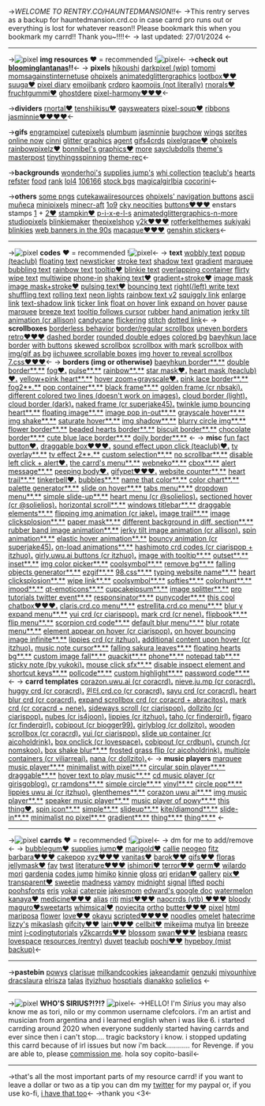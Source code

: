 ->_WELCOME TO RENTRY.CO/HAUNTEDMANSION!!_<-
->This rentry serves as a backup for hauntedmansion.crd.co in case carrd pro runs out or everything is lost for whatever reason!! Please bookmark this when you bookmark my carrd!! Thank you~!!!!<-
-> last updated: 27/01/2024 <-
***
->![pixel](https://bloominglantanas.carrd.co/assets/images/gallery06/131ce325.png?v=8e241c6f) **img resources** ♥ = recommended !![pixel](https://bloominglantanas.carrd.co/assets/images/gallery06/865e6b2c.gif?v=8e241c6f)<-
->**check out [bloominglantanas](https://bloominglantanas.carrd.co)!!**<-
-> **pixels** [hikoushi](https://hikoushi.tumblr.com/favicons) [darkpixel (wip)](https://darkpixel.crd.co/) [tomomi](https://tomomi.neocities.org/pixel.html) [momsagainstinternetuse](https://momsagainstinternetuse-archive.tumblr.com/) [ohpixels](https://ohpixels.tumblr.com/) [animatedglittergraphics](https://animatedglittergraphics-n-more.tumblr.com/) [lootbox♥♥](https://lootbox.tumblr.com/) [suuga♥](https://sugaa.tumblr.com/post/70120611883/favicon-masterpost) [pixel diary](https://pixel-diary.tumblr.com/) [emojibank](http://emojibank.com/) [crdpro](https://crdpro.tumblr.com/) [kaomojis (not literally)](https://kaomojis.tumblr.com/pixels) [rnorals♥](https://www.deviantart.com/rnorals/gallery) [fruchtgummi♥](https://fruchtgummi.tumblr.com/) [ghostdere](https://ghostdere.tumblr.com/post/91981219168/tiny-pixels-favicons-more-masterpost) [pixel-harmony♥♥♥](https://pixel-harmony.tumblr.com/post/16681164784/pixel-dreams-hausofgiselle)<-

->**dividers** [rnortal♥](https://rnortal.tumblr.com/post/68194353196/dividers-masterpost) [tenshiikisu♥](https://tenshiikisu.tumblr.com/post/81355425394/here-are-my-kawaii-pixel-dividers-ive-saved-up) [gaysweaters](https://gaysweaters.tumblr.com/post/81788850241/a-bunch-of-theme-stuff-masterpost) [pixel-soup♥](https://pixel-soup.tumblr.com/) [ribbons](http://ribbonlaces.co.vu/post/103001147079/long-post-press-j-or-k-to-skip-past-if-its-on)  [jasminnie♥♥♥♥](http://jasminnie.weebly.com/dividers.html)<-

->**gifs** [engrampixel](https://engrampixel.tumblr.com/) [cutepixels](https://cutepixels.tumblr.com/) [plumbum](https://plumbum.neocities.org/index.html) [jasminnie](http://jasminnie.weebly.com/) [bugchow](https://weheartit.com/bugchow/collections/176902995-gif) [wings](https://app.photobucket.com/u/phyncke_graphique/a/86911c11-6bc8-4364-9cd3-9ed80112c1e2) [sprites](https://www.spriters-resource.com/) [online now](https://www.myspacegens.com/handler.php?gen=onlinenow1&id=323.gif) [cinni](https://cinni.net/) [glitter graphics](https://www.glitter-graphics.com/) [agent](https://agent.crd.co/) [gifs4crds](https://gifs4crds.carrd.co/) [pixelgrape♥](https://pixelgrape.tumblr.com/) [ohpixels](https://ohpixels.tumblr.com/) [rainbowpixelz♥](https://rainbowpixelz-blog.tumblr.com/) [bonnibel's graphics♥](https://graphic.neocities.org/directory.html) [more](https://neocities.org/browse?sort_by=followers&tag=graphics) [sayclubdolls](http://www.u.arizona.edu/~patricia/cute-collection/doll/sayclub-dolls/sayclub-dolls.htm) [theme's masterpost](https://theme-rec.tumblr.com/post/90275757603/pixel-masterpost) [tinythingsspinning](https://tinythingsspinning.tumblr.com/) [theme-rec](https://theme-rec.tumblr.com/post/90275757603/pixel-masterpost)<-

->**backgrounds** [wonderhoi's](https://wonderhoi.crd.co/#backgrounds) [supplies jump's](https://supplies.ju.mp/#bgs) [whi collection](https://weheartit.com/yeoliv/collections/178485365-carrd-co-background) [teaclub's](https://teaclub.crd.co/#pixels) [hearts](https://static.tumblr.com/y0x5xm1/xZom2dikd/fireworks-jar.txt) [refster](https://refster.tumblr.com/tagged/%F0%9F%92%A4) [food](https://traggots.tumblr.com/tagged/food) [rank](https://www.tumblr.com/blog/view/rank) [lol4](https://looooooooooooooooool4.tumblr.com/tagged/%E0%AA%87%E2%99%A1%E0%AC%93) [106166](https://106166.tumblr.com/) [stock bgs](https://www.istockphoto.com/es/search/2/image?assetfiletype=eps&mediatype=illustration&phrase=plaid+background) [magicalgirlbia](https://weheartit.com/MagicalGirlBia/collections/173675849-pixel-art) [cocorini](https://cocorini.tumblr.com/patterns)<-

->**others** [some pngs](https://weheartit.com/Ieehyunjaes/collections/175836020-carrd?page=2&before=349907909) [cutekawaiiresources](https://cutekawaiiresources.wordpress.com/) [ohpixels' navigation buttons](https://ohpixels.tumblr.com/post/49071300311/navigation-buttons) [ascii](https://ascii-yume.tumblr.com/) [muñeca](https://xn--mueca-pta.crd.co/) [minipixels](https://mini-pixels-blog.tumblr.com/) [minecr-aft](https://www.deviantart.com/minecr-aft/gallery) [1o9](https://1o9.tumblr.com/) [cky neocities](https://cky.neocities.org/) [buttons♥♥♥](https://cyber.dabamos.de/88x31/index.html) enstars stamps [1](https://www.deviantart.com/arashizu/gallery/62749638/enstars) + [2♥](https://www.deviantart.com/mea-min/gallery/59124676/resources-) [stampkin♥](https://stampkin.tumblr.com/) [p-i-x-e-l-s](https://p-i-x-e-l-s.tumblr.com/) [animatedglittergraphics-n-more](https://animatedglittergraphics-n-more.tumblr.com/) [studiopixels](https://studiopixels.tumblr.com/) [blinkiemaker](https://www.commentslive.com/myblinkie/) [thepixelshop](https://www.deviantart.com/thepixelshop/gallery/35229185/stamps) [y2k♥♥♥](https://y2k.neocities.org/) [rotferkelthemes](https://rotferkelthemes.tumblr.com/) [sukiyaki blinkies](https://sukiyaki.city/blinkies.html) [web banners in the 90s](https://www.webdesignmuseum.org/exhibitions/web-banners-in-the-90s) [macaque♥♥♥](https://macaque.moe/graphics) [genshin stickers](https://drive.google.com/drive/folders/1l8y2oBZ3HMNVBQ30zkEnzc42QGRFICqA)<-
***
->![pixel](https://bloominglantanas.carrd.co/assets/images/gallery06/131ce325.png?v=8e241c6f) **codes** ♥ = recommended !![pixel](https://bloominglantanas.carrd.co/assets/images/gallery06/865e6b2c.gif?v=8e241c6f)<-
-> **text** [wobbly text](https://www.w3schools.com/code/tryit.asp?filename=GQ39GUP2ECI2) [popup (teaclub)](https://www.w3schools.com/code/tryit.asp?filename=GUJ018DRQ9F9) [floating text](https://www.w3schools.com/code/tryit.asp?filename=GRN2SCL92U2M) [newsticker](http://www.mf2fm.com/rv/dhtmlnews.php) [stroke text](https://www.w3schools.com/code/tryit.asp?filename=GUJ0HG4A1OW7) [shadow text](https://www.w3schools.com/code/tryit.asp?filename=GUJ0F8HU4P0A) [gradient](https://www.w3schools.com/code/tryit.asp?filename=GUJ0K5ECCOGG) [marquee](https://www.html.am/html-codes/marquees/html-scrolling-text.cfm) [bubbling text](http://www.mf2fm.com/rv/dhtmlbubblegum.php) [rainbow text](http://www.mf2fm.com/rv/dhtmlrainbow.php) [tooltip♥](https://www.w3schools.com/code/tryit.asp?filename=GUJ0PJX76RB8) [blinkie text](https://www.w3schools.com/code/tryit.asp?filename=GQ0KJLXL2KWF) [overlapping container](https://watermelon.crd.co/#container) [flirty](http://www.mf2fm.com/rv/dhtmlflirt.php) [wipe text](http://www.mf2fm.com/rv/dhtmlwipe.php) [multiwipe](http://www.mf2fm.com/rv/dhtmlmultiwipe.php) [phone-in](http://www.mf2fm.com/rv/dhtmlphonein.php) [shaking text♥](https://www.w3schools.com/code/tryit.asp?filename=GR0ONB2GEX09) [gradient+stroke♥](https://www.w3schools.com/code/tryit.asp?filename=GTFJ6JQLKGKV) [image mask](https://www.w3schools.com/code/tryit.asp?filename=GTFGURROUW79) [image mask+stroke♥](https://www.w3schools.com/code/tryit.asp?filename=GTGUE80K541I) [pulsing text♥](https://www.w3schools.com/code/tryit.asp?filename=GUAXUWFF4FBS) [bouncing text](https://www.w3schools.com/code/tryit.asp?filename=GUAR18ZPMK6U) [right(/left) write text](http://www.mf2fm.com/rv/dhtmlrightwrite.php) [shuffling text](http://www.mf2fm.com/rv/dhtmlshuffle.php) [rolling text](http://www.mf2fm.com/rv/dhtmlrolltext.php) [neon lights](https://pastebin.com/iWPQsFnM) [rainbow text v2](https://pastebin.com/TytauHZW) [squiggly link](https://pastebin.com/8f6H8UFz) [enlarge link](https://pastebin.com/keffzS40) [text-shadow link](https://pastebin.com/vGD0xhmP) [ticker link](https://www.w3schools.com/code/tryit.asp?filename=GUMLDAGFTMXE) [float on hover link](https://pastebin.com/TDUX5dX5) [expand on hover](https://pastebin.com/mDWT099h) [pause marquee](https://www.w3schools.com/code/tryit.asp?filename=GTGWFPMTRNUF) [breeze text](https://pastebin.com/EXuG6H4N) [tooltip follows cursor](https://www.w3schools.com/code/tryit.asp?filename=GTJHJ6HK9W2I) [rubber hand animation](https://www.w3schools.com/code/tryit.asp?filename=GTHV3HRRUAIR) [jerky tilt animation (cr allison)](https://www.w3schools.com/code/tryit.asp?filename=GTI9GM3S6EK7) [candycane](https://pastebin.com/wS3fDJ6d) [flickering](https://www.w3schools.com/code/tryit.asp?filename=GUJ0433SBCDW) [stitch](https://web.archive.org/web/20220124071638/https://lolcow.crd.co/#stitch) [dotted link](https://ishimori.crd.co/#dotted-links)<-
-> **scrollboxes** [borderless behavior](https://www.w3schools.com/code/tryit.asp?filename=GTEIWNVP8EXN) [border/regular scrollbox](https://www.w3schools.com/code/tryit.asp?filename=GUKHK9VNDOPN) [uneven borders](https://www.w3schools.com/code/tryit.asp?filename=GTDTJP51GV1H) [retro♥♥♥](https://www.w3schools.com/code/tryit.asp?filename=GRPHA22PT5L4) [dashed border](https://www.w3schools.com/code/tryit.asp?filename=GUKHM7DZH563) [rounded double edges](https://www.w3schools.com/code/tryit.asp?filename=GUKHOKXD85JF) [colored bg](https://www.w3schools.com/code/tryit.asp?filename=GUKHR86J0QSC) [baeyhkun lace border](https://www.w3schools.com/code/tryit.asp?filename=GR6SD4TUE197) [with buttons](https://www.w3schools.com/code/tryit.asp?filename=GTFLR51KWRRJ) [skewed scrollbox](https://www.w3schools.com/code/tryit.asp?filename=GUXHMD5DG8VH) [scrollbox with mark](https://pastebin.com/P4U6hmzS) [scrollbox with img/gif as bg](https://pastebin.com/YqjaUs5j) [iichuwee scrollable boxes](https://jsbin.com/tofuwopiqo/edit?html,output) [img hover to reveal scrollbox](https://liveweave.com/TAlVF9) [7.css♥♥♥](https://pastebin.com/66rv7tyn)<-
-> **borders (img or otherwise)** [baeyhkun border**.**](https://www.w3schools.com/code/tryit.asp?filename=GTEH74WKDUIF) [double border**.**](https://www.w3schools.com/code/tryit.asp?filename=GTEGZU0WWWLY) [fog♥**.**](https://www.w3schools.com/code/tryit.asp?filename=GTI9X4AD0O32) [pulse**.**](https://www.w3schools.com/code/tryit.asp?filename=GTLQX8WKSWVG) [rainbow**.**](https://www.w3schools.com/code/tryit.asp?filename=GTI0SVZR5C3X) [star mask♥**.**](https://www.w3schools.com/code/tryit.asp?filename=GTEHW6FAVO3X) [heart mask (teaclub) ♥**.**](https://www.w3schools.com/code/tryit.asp?filename=GTEHZ8IEDA0E) [yellow+pink heart**.**](https://pastebin.com/Sybc6k1b) [hover zoom+grayscale♥**.**](https://pastebin.com/N4RtQUnH) [pink lace border**.**](https://www.w3schools.com/code/tryit.asp?filename=GR6GVM7JMZIT) [fog2**.**](https://www.w3schools.com/code/tryit.asp?filename=GUOAL6QC2URO) [pop container**.**](https://www.w3schools.com/code/tryit.asp?filename=GTLRQ8HDON0Z) [black frame**.**](https://www.w3schools.com/code/tryit.asp?filename=GTP2FPB2CME6) [golden frame (cr nbsaki)**.**](https://www.w3schools.com/code/tryit.asp?filename=GTP3QU0NVBXU) [different colored two lines (doesn't work on images)**.**](https://www.w3schools.com/code/tryit.asp?filename=GUAQ2ZVZNHWI) [cloud border (light)**.**](https://pastebin.com/qRdE6Wbu) [cloud border (dark)**.**](https://pastebin.com/ew5MqAcm) [naked frame (cr superjake45)**.**](https://www.w3schools.com/code/tryit.asp?filename=GUECYT36JM9C) [twinkle jump bouncing heart**.**](https://pastebin.com/89N1cMnD) [floating image**.**](https://rentry.co/scriptedorg3) [image pop in-out**.**](https://rentry.co/scriptedorg4) [grayscale hover**.**](https://pastebin.com/T28Y0qHg) [img shake**.**](https://pastebin.com/viaAv2BC) [saturate hover**.**](https://pastebin.com/LZZLq2CQ) [img shadow**.**](https://www.w3schools.com/code/tryit.asp?filename=GTI9X4AD0O32) [blurry circle img**.**](https://pastebin.com/dyfkuqYQ) [flower border**.**](https://pastebin.com/Ya60X45i) [beaded hearts border**.**](https://pastebin.com/UDFYnbJj) [biscuit border**.**](https://pastebin.com/ep8iWkRB) [chocolate border**.**](https://pastebin.com/A9ydRKAd) [cute blue lace border**.**](https://pastebin.com/KAa2yNZN) [doily border**.**](https://pastebin.com/xEK4Amic) <-
-> **misc** [fun fact button♥**.**](https://www.w3schools.com/code/tryit.asp?filename=GSDN46FYWU76) [draggable box♥♥♥**.**](https://www.w3schools.com/code/tryit.asp?filename=GSCONIG864AF) [sound effect upon click (teaclub)♥**.**](https://teaclub.crd.co/#sfx) [tv overlay**.**](https://www.w3schools.com/code/tryit.asp?filename=GUBYACOGGUY3) [tv effect 2**.**](https://pastebin.com/5kcuUHvm) [custom selection**.**](https://www.w3schools.com/code/tryit.asp?filename=GTKIPLLJJOZ0) [no scrollbar**.**](https://www.w3schools.com/code/tryit.asp?filename=GTSPIBU99UZ4) [disable left click + alert♥**.**](https://www.w3schools.com/code/tryit.asp?filename=GUGILN08G2FH) [the carrd's menu**.**](https://www.w3schools.com/code/tryit.asp?filename=GTEJSENGKAC4) [webneko**.**](https://webneko.net/) [cbox**.**](https://www.cbox.ws/) [alert message**.**](https://www.javascriptfreecode.com/2.htm) [peeping body♥**.**](https://www.javascriptfreecode.com/Peeping_Body.htm) [gifypet♥♥♥**.**](https://gifypet.neocities.org/) [website counter**.**](https://www.websiteout.net/counter.php) [heart trail**.**](http://www.mf2fm.com/rv/dhtmlheartcursor.php) [tinkerbell♥**.**](http://www.mf2fm.com/rv/dhtmltinkerbell.php) [bubbles**.**](http://www.mf2fm.com/rv/dhtmlbubblecursor.php) [name that color**.**](https://www.color-blindness.com/color-name-hue/) [color chart**.**](http://toveyvonne.weebly.com/colorchart.html) [palette generator**.**](https://coolors.co/) [slide on hover**.**](https://www.w3schools.com/code/tryit.asp?filename=GTI0ITZRG48U) [tabs menu**.**](https://www.w3schools.com/code/tryit.asp?filename=GTO5YKZJRUUL) [dropdown menu**.**](https://www.w3schools.com/code/tryit.asp?filename=GV85MK0XCCD9) [simple slide-up**.**](https://www.w3schools.com/code/tryit.asp?filename=GV84R275AO41) [heart menu (cr @solielios)**.**](https://www.w3schools.com/code/tryit.asp?filename=GTUD4SXKYJOD) [sectioned hover (cr @solielios)**.**](https://www.w3schools.com/code/tryit.asp?filename=GTV2C01WSEQM) [horizontal scroll**.**](https://www.w3schools.com/code/tryit.asp?filename=GUUM3A1GXPY9) [windows titlebar**.**](https://pastebin.com/hkU1qk6A) [draggable elements**.**](https://pastebin.com/8qtvPH7A) [flipping img animation (cr jake)**.**](https://pastebin.com/2CK3cTmM) [image trail**.**](https://www.w3schools.com/code/tryit.asp?filename=GTOWZ89PED1W) [image clicksplosion**.**](https://pastebin.com/WaRmwhA1) [paper mask**.**](https://www.w3schools.com/code/tryit.asp?filename=GTY2OBXKA1L2) [different background in diff. section**.**](https://pastebin.com/JGEit93k) [rubber band image animation**.**](https://www.w3schools.com/code/tryit.asp?filename=GTHV4OBAI3NK) [jerky tilt image animation (cr allison)**.**](https://www.w3schools.com/code/tryit.asp?filename=GTI9HWB7QZK9) [spin animation**.**](https://pastebin.com/DpextTd5) [elastic hover animation**.**](https://www.w3schools.com/code/tryit.asp?filename=GTUNZWY4LH6O) [bouncy animation (cr superjake45)**.**](https://www.w3schools.com/code/tryit.asp?filename=GUAWAVI6U0TW) [on-load animations**.**](https://www.w3schools.com/code/tryit.asp?filename=GV84BDYHZTMP) [hashimoto crd codes (cr ciarispop + itzhuo)**.**](https://www.w3schools.com/code/tryit.asp?filename=GUZ3ELBM1CI2) [girly.uwu.ai buttons (cr itzhuo)**.**](https://www.w3schools.com/code/tryit.asp?filename=GUFITTP56GFW) [image with tooltip**.**](https://www.w3schools.com/code/tryit.asp?filename=GU7W6AQPES96) [outset**.**](https://www.w3schools.com/code/tryit.asp?filename=GTEHKK1GEGIC) [inset**.**](https://www.w3schools.com/code/tryit.asp?filename=GTEHOOKF6YXV) [img color picker**.**](https://imagecolorpicker.com/) [coolsymbol**.**](https://coolsymbol.com/) [remove bg**.**](https://www.remove.bg/) [falling objects generator**.**](https://www.glitter-graphics.com/generators/falling_objects.php) [ezgif**.**](https://ezgif.com/) [98.css**.**](https://jdan.github.io/98.css/) [typing website name**.**](https://www.w3schools.com/code/tryit.asp?filename=GUKITAYPT19Z) [heart clicksplosion**.**](https://jsbin.com/kisigehidi/edit?html) [wipe link**.**](https://teaclub.crd.co/#wipe) [coolsymbol**.**](https://coolsymbol.com/) [softies**.**](https://listography.com/softies) [colorhunt**.**](https://colorhunt.co/) [imood**.**](https://www.imood.com/) [qt-emoticons**.**](https://qt-emoticons.tumblr.com/) [cupcakeipsum**.**](http://www.cupcakeipsum.com/) [image splitter**.**](https://splitter.imageonline.co/) [pro tutorials twitter event**.**](https://twitter.com/i/events/1483118716900446210) [responsinator**.**](http://www.responsinator.com/) [punycoder**.**](https://www.punycoder.com/) [this cool chatbox♥♥♥**.**](https://jsfiddle.net/om4hzg10/) [claris.crd.co menu**.**](https://pastebin.com/Mwnkjw1S) [estrellita.crd.co menu**.**](https://pastebin.com/7TzsqWT2) [blur y expand menu**.**](https://pastebin.com/XxBzhq4t) [yui crd (cr ciarispop)**.**](https://pastebin.com/GCCPmxuk) [mark crd (cr nene)**.**](https://docs.google.com/document/d/1-GSd8hzoNC-0N04igtLcKV-vEBZAgo_U4p4FySk2qbo/edit) [flipbook**.**](https://www.w3schools.com/code/tryit.asp?filename=GV5CFBNG4RGM) [flip menu**.**](https://liveweave.com/4Q878X) [scorpion crd code**.**](https://pastebin.com/vLqAACXA) [default blur menu**.**](https://pastebin.com/EDk8FWN6) [blur rotate menu**.**](https://pastebin.com/X5v8hdD1) [element appear on hover (cr ciarispop)**.**](https://pastebin.com/NyEqqVEv) [on hover bouncing image infinite**.**](https://pastebin.com/FEtTbQE1) [lippies crd (cr itzhuo)**.**](https://pastebin.com/m09dFQ3M) [additional content upon hover (cr itzhuo)**.**](https://pastebin.com/uRaPcEQf) [music note cursor**.**](https://pastebin.com/CbfVbgkd) [falling sakura leaves**.**](https://pastebin.com/U66Yrw9d) [floating hearts bg**.**](https://pastebin.com/dQQ9yhXi) [custom image fall**.**](https://pastebin.com/p24FaS9D) [quackit**.**](https://www.quackit.com/html/codes/) [phone**.**](https://pastebin.com/4wRD9zWj) [notepad tab**.**](https://pastebin.com/ama6wqzw) [sticky note (by yukoki)**.**](https://pastebin.com/Pf8wMUCA) [mouse click sfx**.**](https://pastebin.com/tRmCNLRi) [disable inspect element and shortcut keys**.**](https://andrewstutorials.blogspot.com/2014/03/disable-ways-to-open-inspect-element-in.html) [pollcode**.**](https://pollcode.com/) [custom highlight**.**](https://www.w3schools.com/code/tryit.asp?filename=GTKIPLLJJOZ0) [password code**.**](https://jsfiddle.net/xkwpu6oz/) <-
-> **carrd templates** [corazon.uwu.ai (cr coracrd)**.**](https://carrd.co/dashboard/add/84ae6fb87dd1f025) [nieve.ju.mp (cr coracrd)**.**](https://pastebin.com/1hAnXzNm) [huggy crd (cr coracrd)**.**](https://carrd.co/dashboard/add/8efd2649c2db8d64) [윈터.crd.co (cr coracrd)**.**](https://carrd.co/dashboard/add/1ca6c5e2131f4426) [sayu crd (cr coracrd)**.**](https://docs.google.com/document/d/1-icj4BoeDZe7p-etvitQqWqdJZp-CCyUXnFOZq6YEwM/edit) [heart blur crd (cr coracrd)**.**](https://docs.google.com/document/d/1PXgX69KtcDIXemr1JrdCdAgecuyDeKA-PqH9n80IjZs/edit) [expand scrollbox crd (cr coracrd + abracitos)**.**](https://pastebin.com/UdP8k5by) [mark crd (cr coracrd + nene)**.**](https://docs.google.com/document/d/1-GSd8hzoNC-0N04igtLcKV-vEBZAgo_U4p4FySk2qbo/edit) [sideways scroll (cr ciarispop)**.**](https://pastebin.com/hrH8WHqn) [dollzito (cr ciarispop)**.**](https://pastebin.com/nRZCTqdm) [nubes (cr is4joon)**.**](https://pastebin.com/i0EpZETr) [lippies (cr itzhuo)**.**](https://pastebin.com/m09dFQ3M) [taho (cr finderqirl)**.**](https://carrd.co/dashboard/add/20164196e236ca2d) [figaro (cr finderqirl)**.**](https://carrd.co/dashboard/add/0161e8ac0a7015d1) [cobipout (cr biogger99)**.**](https://carrd.co/dashboard/add/cd98a3be7c2f6f81) [girlyblog (cr dollzito)**.**](https://pastebin.com/MKYHxpBz) [wooden scrollbox (cr coracrd)**.**](https://docs.google.com/document/d/1-icj4BoeDZe7p-etvitQqWqdJZp-CCyUXnFOZq6YEwM/mobilebasic) [yui (cr ciarispop)**.**](https://pastebin.com/GCCPmxuk) [slide up container (cr aicoholdrink)**.**](https://pastebin.com/Y8tqZqrn) [box onclick (cr lovespace)**.**](https://pastebin.com/sVTv0VHU) [cobipout (cr crdbun)**.**](https://carrd.co/dashboard/add/186b266a5b3ef666) [crunch (cr nomskoo)**.**](https://carrd.co/dashboard/add/4660d581039c5452) [box shake blur**.**](https://pastebin.com/nGfDtq8N) [frosted grass flip (cr aicoholdrink)**.**](https://pastebin.com/k8PqQ6WE) [multiple containers (cr viliarreai)**.**](https://pastebin.com/vvPcjrTa) [nana (cr dollzito)**.**](https://pastebin.com/MKYHxpBz)<-
-> **music players** [marquee music player**.**](https://liveweave.com/lJgEk1) [minimalist with pixel**.**](https://liveweave.com/dB6SSd) [circular spin player**.**](https://liveweave.com/y4KELq) [draggable**.**](https://liveweave.com/Pv7cZS) [hover text to play music**.**](https://pastebin.com/8GS7f5w5) [cd music player (cr girisgoblog)**.**](https://www.w3schools.com/code/tryit.asp?filename=GUUKJUKUL5YR) [cr ramdons**.**](https://www.w3schools.com/code/tryit.asp?filename=GUKDQWHF50AA) [simple circle**.**](https://www.w3schools.com/code/tryit.asp?filename=GUKD4J2NJ45F) [vinyl**.**](https://www.w3schools.com/code/tryit.asp?filename=GUKF5O7PW8BX) [circle pop**.**](https://www.w3schools.com/code/tryit.asp?filename=GREAGOKY2CID) [lippies uwu ai (cr itzhuo)**.**](https://jsbin.com/mayehocave/edit?html,output) [glenthemes**.**](https://glenthemes.tumblr.com/post/189577220509/music-player-07-by-glenthemes-a-music-player-with) [corazon uwu ai**.**](https://pastebin.com/EGLMribb) [img music player**.**](https://pastebin.com/jJg0DF8E) [speaker music player**.**](https://pastebin.com/kBFcpU3P) [music player of powy**.**](https://www.w3schools.com/code/tryit.asp?filename=GRFFO33M8X85) [this thing♥**.**](https://www.w3schools.com/code/tryit.asp?filename=GRF86Z10WIVA) [spin icon**.**](https://pastebin.com/WSiKB5Bh) [simple**.**](https://jsbin.com/mozofizido/1/edit?html,output) [slideup**.**](https://glenthemes.tumblr.com/post/182383802314/music-player-tab-03-by-glenthemes-a-slide-up) [kite/diamond**.**](https://www.w3schools.com/code/tryit.asp?filename=GT7XOM3XTSGH) [slide-in**.**](https://glenthemes.tumblr.com/post/159410939039/music-player-tab-01-by-glenthemes-a-slide-in) [minimalist no pixel**.**](https://glenthemes.tumblr.com/post/188050020124/music-player-06-by-glenthemes-a-minimalistic) [gradient**.**](https://www.w3schools.com/code/tryit.asp?filename=GUXW4ZMC73BD) [thing**.**](thing) [thing**.**](thing) <-
***
->![pixel](https://bloominglantanas.carrd.co/assets/images/gallery06/131ce325.png?v=8e241c6f) **carrds** ♥ = recommended !![pixel](https://bloominglantanas.carrd.co/assets/images/gallery06/865e6b2c.gif?v=8e241c6f)<-
-> dm for me to add/remove <-
-> [bubblegum♥](https://bubblegum.uwu.ai/) [supplies jump♥](https://supplies.ju.mp/) [marigold♥](https://marigold.crd.co/) [callie](https://callie.crd.co/) [neogeo](https://neogeo.ju.mp/) [fitz](https://fitz.crd.co/) [barbara♥♥♥](https://barbara.crd.co/) [cakepop](https://cakepop.crd.co/) [xyz♥♥♥](https://xyz.crd.co/) [vanitas♥](https://vnc.crd.co/) [barok♥♥](https://barok.crd.co/) [gifs♥♥](https://gifs.crd.co/) [floras](https://floras.uwu.ai/) [jellymask♥](https://jellymask.carrd.co/) [fav](https://fav.crd.co/) [twst](https://twst.ju.mp/) [literature♥♥♥](https://literature.crd.co/) [ishimori♥](https://ishimori.crd.co/) [terror♥♥](https://terror.crd.co/) [germ♥](https://germ.crd.co/) [wilardo](https://wilardo.crd.co/) [mori](https://mori.ju.mp/) [gardenia](https://gardenia.ju.mp/) [codes jump](https://codes.ju.mp/) [himiko](https://himiko.crd.co/) [kinnie](https://kinnie.crd.co/) [gloss](https://gloss.ju.mp/) [qri](https://qri.crd.co/) [eridan♥](https://eridan.crd.co/) [gallery](https://gallery.crd.co/) [pix♥](https://pix.crd.co/) [transparent♥](https://transparent.crd.co/) [sweetie](https://sweetie.crd.co/) [madness](https://madness.crd.co/) [vampy](https://vampy.ju.mp/) [midnight](https://midnight.crd.co/#section18) [signal](https://signal.crd.co/) [lifted](https://lifted.crd.co/) [pochi](https://pochi.crd.co/) [poohsfonts](https://poohsfonts.carrd.co/) [eris](https://eris.crd.co/) [yokai](https://yokai.crd.co/) [caterpie](https://caterpie.crd.co/#) [jakesmom](https://jakesmom.carrd.co/) [edward's google doc](https://docs.google.com/document/d/1b5cfLJ_DvF8hKOJh6RaNz57t91nf77SmDwPKS5elfCI/edit) [watermelon](https://watermelon.crd.co/#) [kanaya♥](https://kanaya.crd.co/) [medicine♥♥♥](https://medicine.crd.co/#) [alias](https://alias.crd.co/) [riti](https://riti.crd.co/#) [mist♥♥♥](https://mist.uwu.ai/) [naocrrds (ytb) ♥♥♥](https://www.youtube.com/c/naocrrds/videos) [bloody](https://bloody.crd.co/) [maguro♥](https://maguro.carrd.co/#)[sweetarts](https://sweetarts.crd.co/) [whimsical♥](https://whimsical.crd.co/) [noviecita](https://noviecita.crd.co/) [ortho](https://ortho.crd.co/) [butter♥♥♥](https://rentry.co/butter) [pixel](https://pixel.crd.co/) [html](https://html.crd.co/) [mariposa](https://mariposa.crd.co/) [flower](https://flower.ju.mp/) [love♥♥](https://love.ju.mp/) [okayu](https://okayu.ju.mp/) [scripted♥♥♥♥](https://scripted.neocities.org/) [noodles](https://noodles.crd.co/) [omelet](https://omelet.crd.co/) [hatecrime](https://hatecrime.crd.co/) [lizzy's](https://docs.google.com/document/d/1YPVisktsbD9uSBx2OLXm6vRQrZp2pfPIzdGNeLk1tjA/edit#heading=h.mpqr2nadoo4s) [mikaslash](https://mikaslash.carrd.co/) [gifcity♥♥](https://gifcity.carrd.co/) [lain♥♥♥](https://lain.crd.co/) [cellbit♥](https://rentry.co/cellbit) [mikejima](https://mikejima.crd.co/) [mutya](https://rentry.org/mutya) [lin](https://lin.crd.co/) [breeze](https://breeze.crd.co/) [mint](https://mint.crd.co/) [j-codingtutorials](https://j-codingtutorials.crd.co/) [y2kcarrds♥♥](https://www.youtube.com/c/y2kcarrds/videos) [blossom](https://blossom.drr.ac/) [swan♥♥♥](https://swan.uwu.ai/) [lesbiana](https://web.archive.org/web/20220118191718/https://lesbiana.crd.co/) [reasrc](https://rentry.co/reasrc) [lovespace](https://lovespace.carrd.co/) [resources (rentry)](https://rentry.co/resources) [duvet](https://web.archive.org/web/20211127172434/https://duvet.ju.mp/) [teaclub](https://web.archive.org/web/20220108070830/https://teaclub.crd.co/#) [pochi♥♥](https://pochi.crd.co/) [hypeboy (mist backup)](https://hypeboy.neocities.org/)<-
***
->**pastebin** [powys](https://pastebin.com/u/powys) [clarisue](https://pastebin.com/u/clarisue) [milkandcookies](https://pastebin.com/u/milkandcookies) [jakeandamir](https://pastebin.com/u/jakeandamir) [genzuki](https://pastebin.com/u/genzuki) [miyounhive](https://pastebin.com/u/miyounhive) [dracslaura](https://pastebin.com/u/dracslaura) [elrisza](https://pastebin.com/u/elrisza) [talas](https://pastebin.com/u/talas) [ityizhuo](https://pastebin.com/u/ityizhuo) [hosptials](https://pastebin.com/u/hosptials) [dianakko](https://pastebin.com/u/dianakko) [solielios](https://pastebin.com/u/solielios) <-
***
->![pixel](https://bloominglantanas.carrd.co/assets/images/gallery06/131ce325.png?v=8e241c6f) **WHO'S SIRIUS?!?!?** ![pixel](https://bloominglantanas.carrd.co/assets/images/gallery06/865e6b2c.gif?v=8e241c6f)<-
->HELLO! I'm _Sirius_ you may also know me as tori, nilo or my common username clefcolors. i'm an artist and musician from argentina and i learned english when i was like 6. i started carrding around 2020 when everyone suddenly started having carrds and ever since then i can't stop.... tragic backstory i know. i stopped updating this carrd because of irl issues but now i'm back............ for Revenge. if you are able to, please [commission me](https://toyhou.se/20662937.commissions). hola soy copito-basil<-
***
->that's all the most important parts of my resource carrd! if you want to leave a dollar or two as a tip you can dm my [twitter](https://twitter.com/clefcolors) for my paypal or, if you use ko-fi, [i have that too](https://ko-fi.com/beauregarding)<-
->thank you <3<-